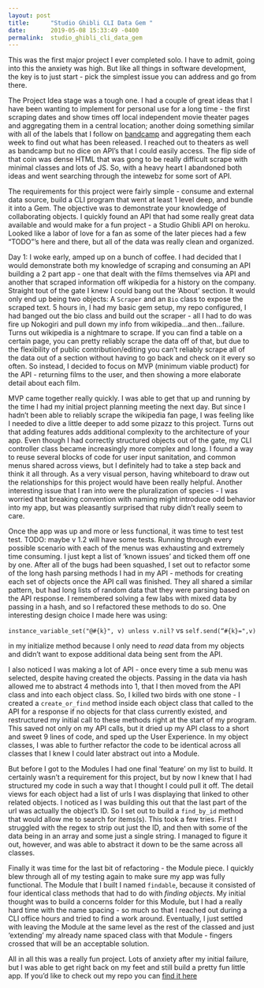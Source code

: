 ```yaml
---
layout: post
title:      "Studio Ghibli CLI Data Gem "
date:       2019-05-08 15:33:49 -0400
permalink:  studio_ghibli_cli_data_gem
---
```



This was the first major project I ever completed solo. I have to admit, going into this the anxiety was high. But like all things in software development, the key is to just start - pick the simplest issue you can address and go from there.

The Project Idea stage was a tough one. I had a couple of great ideas that I have been wanting to implement for personal use for a long time - the first scraping dates and show times off local independent movie theater pages and aggregating them in a central location; another doing something similar with all of the labels that I follow on [bandcamp](http://bandcamp.com) and aggregating them each week to find out what has been released. I reached out to theaters as well as bandcamp but no dice on API’s that I could easily access. The flip side of that coin was dense HTML that was gong to be really difficult scrape with minimal classes and lots of JS. So, with a heavy heart I abandoned both ideas and went searching through the intewebz for some sort of API.

The requirements for this project were fairly simple - consume and external data source, build a CLI program that went at least 1 level deep, and bundle it into a Gem. The objective was to demonstrate your knowledge of collaborating objects. I quickly found an API that had some really great data available and would make for a fun project - a Studio Ghibli API on heroku. Looked like a labor of love for a fan as some of the later pieces had a few “TODO”’s here and there, but all of the data was really clean and organized. 

Day 1: I woke early, amped up on a bunch of coffee. I had decided that I would demonstrate both my knowledge of scraping and consuming an API building a 2 part app - one that dealt with the films themselves via API and another that scraped information off wikipedia for a history on the company. Straight tout of the gate I knew I could bang out the ‘About’ section. It would only end up being two objects: A `Scraper` and an `Bio` class to expose the scraped text. 5 hours in, I had my basic gem setup, my repo configured, I had banged out the bio class and build out the scraper - all I had to do was fire up Nokogiri and pull down my info from wikipedia…and then…failure. Turns out wikipedia is a nightmare to scrape. If you can find a table on a certain page, you can pretty reliably scrape the data off of that, but due to the flexibility of public contribution/editing you can’t reliably scrape all of the data out of a section without having to go back and check on it every so often. So instead, I decided to focus on MVP (minimum viable product) for the API - returning films to the user, and then showing a more elaborate detail about each film.

MVP came together really quickly. I was able to get that up and running by the time I had my initial project planning meeting the next day. But since I hadn’t been able to reliably scrape the wikipedia fan page, I was feeling like I needed to dive a little deeper to add some pizazz to this project. Turns out that adding features adds additional complexity to the architecture of your app. Even though I had correctly structured objects out of the gate, my CLI controller class became increasingly more complex and long. I found a way to reuse several blocks of code for user input sanitation, and common menus shared across views, but I definitely had to take a step back and think it all through. As a very visual person, having whiteboard to draw out the relationships for this project would have been really helpful. Another interesting issue that I ran into were the pluralization of species - I was worried that breaking convention with naming might introduce odd behavior into my app, but was pleasantly surprised that ruby didn’t really seem to care.

Once the app was up and more or less functional, it was time to test test test. TODO: maybe v 1.2 will have some tests. Running through every possible scenario with each of the menus was exhausting and extremely time consuming. I just kept a list of ‘known issues’ and ticked them off one by one. After all of the bugs had been squashed, I set out to refactor some of the long hash parsing methods I had in my API - methods for creating each set of objects once the API call was finished. They all shared a similar pattern, but had long lists of random data that they were parsing based on the API response. I remembered solving a few labs with mixed data by passing in a hash, and so I refactored these methods to do so. One interesting design choice I made here was using:

 `instance_variable_set("@#{k}", v) unless v.nil?`  vs  `self.send(“#{k}=",v)` 
 
in my initialize method because I only need to *read* data from my objects and didn’t want to expose additional data being sent from the API.

I also noticed I was making a lot of API - once every time a sub menu was selected, despite having created the objects. Passing in the data via hash allowed me to abstract 4 methods into 1, that I then moved from the API class and into each object class. So, I killed two birds with one stone - I created a ``create_or_find`` method inside each object class that called to the API for a response if no objects for that class currently existed, and restructured my initial call to these methods right at the start of my program. This saved not only on my API calls, but it dried up my API class to a short and sweet 9 lines of code, and sped up the User Experience. In my object classes, I was able to further refactor the code to be identical across all classes that I knew I could later abstract out into a Module.

But before I got to the Modules I had one final ‘feature’ on my list to build. It certainly wasn’t a requirement for this project, but by now I knew that I had structured my code in such a way that I thought I could pull it off. The detail views for each object had a list of urls I was displaying that linked to other related objects. I noticed as I was building this out that the last part of the url was actually the object’s ID. So I set out to build a `find_by_id` method that would allow me to search for items(s). This took a few tries. First I struggled with the regex to strip out just the ID, and then with some of the data being in an array and some just a single string. I managed to figure it out, however, and was able to abstract it down to be the same across all classes.

Finally it was time for the last bit of refactoring - the Module piece. I quickly blew through all of my testing again to make sure my app was fully functional. The Module that I built I named ``findable``, because it consisted of four identical class methods that had to do with *finding objects*. My initial thought was to build a concerns folder for this Module, but I had a really hard time with the name spacing - so much so that I reached out during a CLI office hours and tried to find a work around. Eventually, I just settled with leaving the Module at the same level as the rest of the classed and just ‘extending’ my already name spaced class with that Module - fingers crossed that will be an acceptable solution.

All in all this was a really fun project. Lots of anxiety after my initial failure, but I was able to get right back on my feet and still build a pretty fun little app. If you’d like to check out my repo you can [find it here](https://github.com/capricious-slingshot/studio_ghibli "Studio Ghibli CLI Data Gem")

